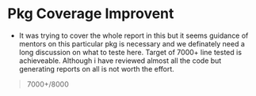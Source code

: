 # Pkg Coverage Improvent

- It was trying to cover the whole report in this but it seems guidance of mentors on this particular pkg is necessary and we definately need a long discussion on what to teste here. Target of 7000+ line tested is achieveable. Although i have reviewed almost all the code but generating reports on all is not worth the effort.

> 7000+/8000